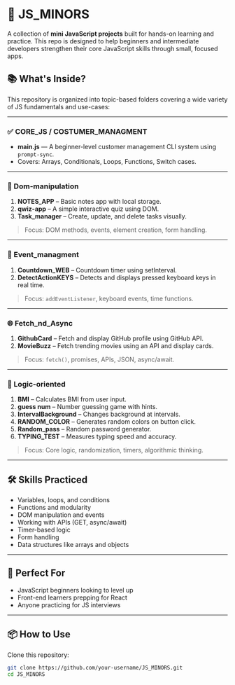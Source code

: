 # 🧠 JS_MINORS

A collection of **mini JavaScript projects** built for hands-on learning and practice. This repo is designed to help beginners and intermediate developers strengthen their core JavaScript skills through small, focused apps.

## 📚 What's Inside?

This repository is organized into topic-based folders covering a wide variety of JS fundamentals and use-cases:

---

### ✅ CORE_JS / COSTUMER_MANAGMENT

- **main.js** — A beginner-level customer management CLI system using `prompt-sync`.
- Covers: Arrays, Conditionals, Loops, Functions, Switch cases.

---

### 🎯 Dom-manipulation

1. **NOTES_APP** – Basic notes app with local storage.
2. **qwiz-app** – A simple interactive quiz using DOM.
3. **Task_manager** – Create, update, and delete tasks visually.

> Focus: DOM methods, events, element creation, form handling.

---

### 🎉 Event_managment

1. **Countdown_WEB** – Countdown timer using setInterval.
2. **DetectActionKEYS** – Detects and displays pressed keyboard keys in real time.

> Focus: `addEventListener`, keyboard events, time functions.

---

### 🌐 Fetch_nd_Async

1. **GithubCard** – Fetch and display GitHub profile using GitHub API.
2. **MovieBuzz** – Fetch trending movies using an API and display cards.

> Focus: `fetch()`, promises, APIs, JSON, async/await.

---

### 🧠 Logic-oriented

1. **BMI** – Calculates BMI from user input.
2. **guess num** – Number guessing game with hints.
3. **IntervalBackground** – Changes background at intervals.
4. **RANDOM_COLOR** – Generates random colors on button click.
5. **Random_pass** – Random password generator.
6. **TYPING_TEST** – Measures typing speed and accuracy.

> Focus: Core logic, randomization, timers, algorithmic thinking.

---

## 🛠 Skills Practiced

- Variables, loops, and conditions
- Functions and modularity
- DOM manipulation and events
- Working with APIs (GET, async/await)
- Timer-based logic
- Form handling
- Data structures like arrays and objects

---

## 🚀 Perfect For

- JavaScript beginners looking to level up
- Front-end learners prepping for React
- Anyone practicing for JS interviews

---

## 📦 How to Use

Clone this repository:

```bash
git clone https://github.com/your-username/JS_MINORS.git
cd JS_MINORS
